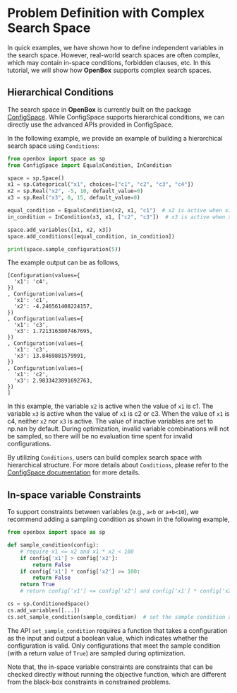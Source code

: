 # Problem Definition with Complex Search Space

In quick examples, we have shown how to define independent variables in the search space.
However, real-world search spaces are often complex, which may contain in-space conditions, forbidden clauses, etc.
In this tutorial, we will show how **OpenBox** supports complex search spaces.

## Hierarchical Conditions
The search space in **OpenBox** is currently built on the package [ConfigSpace](https://github.com/automl/ConfigSpace).
While ConfigSpace supports hierarchical conditions, we can directly use the advanced APIs provided in ConfigSpace.

In the following example, we provide an example of building a hierarchical search space using `Conditions`:

```python
from openbox import space as sp
from ConfigSpace import EqualsCondition, InCondition

space = sp.Space()
x1 = sp.Categorical("x1", choices=["c1", "c2", "c3", "c4"])
x2 = sp.Real("x2", -5, 10, default_value=0)
x3 = sp.Real("x3", 0, 15, default_value=0)

equal_condition = EqualsCondition(x2, x1, "c1")  # x2 is active when x1 = c1
in_condition = InCondition(x3, x1, ["c2", "c3"])  # x3 is active when x1 = c2 or x1 = c3

space.add_variables([x1, x2, x3])
space.add_conditions([equal_condition, in_condition])

print(space.sample_configuration(5))
```

The example output can be as follows,

```
[Configuration(values={
  'x1': 'c4',
})
, Configuration(values={
  'x1': 'c1',
  'x2': -4.246561408224157,
})
, Configuration(values={
  'x1': 'c3',
  'x3': 1.7213163807467695,
})
, Configuration(values={
  'x1': 'c3',
  'x3': 13.8469881579991,
})
, Configuration(values={
  'x1': 'c2',
  'x3': 2.9833423891692763,
})
]
```

In this example, the variable `x2` is active when the value of `x1` is c1.
The variable `x3` is active when the value of `x1` is c2 or c3.
When the value of `x1` is c4, neither `x2` nor `x3` is active.
The value of inactive variables are set to np.nan by default.
During optimization, invalid variable combinations will not be sampled,
so there will be no evaluation time spent for invalid configurations.

By utilizing `Conditions`, users can build complex search space with hierarchical structure.
For more details about `Conditions`, please refer to the [ConfigSpace documentation](https://automl.github.io/ConfigSpace/main/) for more details.

## In-space variable Constraints
To support constraints between variables (e.g., `a<b` or `a+b<10`), we recommend adding a sampling condition as shown in the following example,

```python
from openbox import space as sp

def sample_condition(config):
    # require x1 <= x2 and x1 * x2 < 100
    if config['x1'] > config['x2']:
        return False
    if config['x1'] * config['x2'] >= 100:
        return False
    return True
    # return config['x1'] <= config['x2'] and config['x1'] * config['x2'] < 100

cs = sp.ConditionedSpace()
cs.add_variables([...])
cs.set_sample_condition(sample_condition)  # set the sample condition after all variables are added

```

The API `set_sample_condition` requires a function that takes a configuration as the input and output a boolean value,
which indicates whether the configuration is valid.
Only configurations that meet the sample condition (with a return value of `True`) are sampled during optimization.

Note that, the in-space variable constraints are constraints that can be checked directly without running the objective function,
which are different from the black-box constraints in constrained problems.
